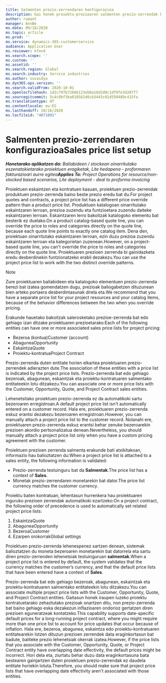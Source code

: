 ```yaml
---
title: Salmenten prezio-zerrendaren konfigurazioa
description: Gai honek proiektu-prezioaren salmenten prezio-zerrendak buruzko informazioa eskaintzen du.
author: rumant
manager: AnnBe
ms.date: 09/18/2020
ms.topic: article
ms.prod: ''
ms.service: dynamics-365-customerservice
audience: Application User
ms.reviewer: kfend
ms.search.scope: ''
ms.custom: ''
ms.assetid: ''
ms.search.region: Global
ms.search.industry: Service industries
ms.author: suvaidya
ms.dyn365.ops.version: ''
ms.search.validFrom: 2020-10-01
ms.openlocfilehash: 1d2c797b72666123eb0a18d2d0c1df9fe3d207f7
ms.sourcegitcommit: 5c4c9bf3ba018562d6cb3443c01d550489c415fa
ms.translationtype: HT
ms.contentlocale: eu-ES
ms.lasthandoff: 10/16/2020
ms.locfileid: "4071091"
---
```

# <a name="sales-price-list-setup"></a><span data-ttu-id="57e53-103">Salmenten prezio-zerrendaren konfigurazioa</span><span class="sxs-lookup"><span data-stu-id="57e53-103">Sales price list setup</span></span>

<span data-ttu-id="57e53-104">_**Honetarako aplikatzen da:** Baliabideen / stockean oinarritutako eszenatokietarako proiektuen eragiketak, Lite hedapena - proformaren fakturazioari aurre egitea_</span><span class="sxs-lookup"><span data-stu-id="57e53-104">_**Applies To:** Project Operations for resource/non-stocked based scenarios, Lite deployment - deal to proforma invoicing_</span></span>

<span data-ttu-id="57e53-105">Proiektuen eskaintzen eta kontratuen kasuan, proiektuen prezio-zerrendak produktuen prezio-zerrenda baino beste prezio eredu bat du.</span><span class="sxs-lookup"><span data-stu-id="57e53-105">For project quotes and contracts, a project price list has a different price override pattern than a product price list.</span></span> <span data-ttu-id="57e53-106">Produktuen katalogoan oinarritutako eskaintzaren lerroan, prezioa zuzendu eta funtzioetara zuzendu daiteke eskaintzaren lerroan. Eskaintzaren lerro bakoitzak katalogoko elementu bat besterik ez duelako.</span><span class="sxs-lookup"><span data-stu-id="57e53-106">On a product catalog–based quote line, you can override the price to roles and categories directly on the quote line, because each quote line points to exactly one catalog item.</span></span> <span data-ttu-id="57e53-107">Dena den, proiektuan oinarritutako eskaintzaren lerroan, ezin duzu prezioa zuzendu eskaintzaren lerroan eta kategorietan zuzenean.</span><span class="sxs-lookup"><span data-stu-id="57e53-107">However, on a project-based quote line, you can't override the price to roles and categories directly on the quote line.</span></span> <span data-ttu-id="57e53-108">Proiektuaren prezioen zerrenda bi gainidazketa eredu desberdinekin funtzionatzeko erabil dezakezu.</span><span class="sxs-lookup"><span data-stu-id="57e53-108">You can use the project price list to work with the two distinct override patterns.</span></span>

> [!NOTE]
> <span data-ttu-id="57e53-109">Zure proiektuaren baliabideen eta katalogoko elementuen prezio-zerrenda berezi bat izatea gomendatzen dugu, prezioak baliogabetzen dituzunean bien arteko portaera desberdintasunak direla eta.</span><span class="sxs-lookup"><span data-stu-id="57e53-109">We recommend that you have a separate price list for your project resources and your catalog items, because of the behavior differences between the two when you override pricing.</span></span>

<span data-ttu-id="57e53-110">Erakunde hauetako bakoitzak salerosketako prezioe-zerrenda bat edo gehiago izan ditzake proiektuaren prezioetarako:</span><span class="sxs-lookup"><span data-stu-id="57e53-110">Each of the following entities can have one or more associated sales price lists for project pricing:</span></span>

- <span data-ttu-id="57e53-111">Bezeroa (kontua)</span><span class="sxs-lookup"><span data-stu-id="57e53-111">Customer (account)</span></span> 
- <span data-ttu-id="57e53-112">Abagunea</span><span class="sxs-lookup"><span data-stu-id="57e53-112">Opportunity</span></span> 
- <span data-ttu-id="57e53-113">Eskaintza</span><span class="sxs-lookup"><span data-stu-id="57e53-113">Quote</span></span> 
- <span data-ttu-id="57e53-114">Proiektu-kontratua</span><span class="sxs-lookup"><span data-stu-id="57e53-114">Project Contract</span></span>

<span data-ttu-id="57e53-115">Prezio-zerrenda duten entitate horien elkartea proiektuaren prezio-zerrendek adierazten dute.</span><span class="sxs-lookup"><span data-stu-id="57e53-115">The association of these entities with a price list is indicated by the project price lists.</span></span> <span data-ttu-id="57e53-116">Prezio-zerrenda bat edo gehiago bezeroak, abagunean, eskaintzak eta proiektu-kontratuaren salmentako entitateekin lotu ditzakezu.</span><span class="sxs-lookup"><span data-stu-id="57e53-116">You can associate one or more price lists with the Customer, Opportunity, Quote, and Project Contract sales entities.</span></span>

<span data-ttu-id="57e53-117">Lehenetsitako proiektuen prezio-zerrenda ez da automatikoki sartu bezeroaren erregistroan.</span><span class="sxs-lookup"><span data-stu-id="57e53-117">A default project price list isn't automatically entered on a customer record.</span></span> <span data-ttu-id="57e53-118">Hala ere, proiektuaren prezio-zerrenda eskuz erantsi dezakezu bezeroaren erregistroan.</span><span class="sxs-lookup"><span data-stu-id="57e53-118">However, you can manually attach a project price list to the customer record.</span></span> <span data-ttu-id="57e53-119">Nolanahi ere, proiektuaren prezio-zerrenda eskuz erantsi behar zenuke bezeroarekin prezioen akordio pertsonalizatua denean.</span><span class="sxs-lookup"><span data-stu-id="57e53-119">Nevertheless, you should manually attach a project price list only when you have a custom pricing agreement with the customer.</span></span> 

<span data-ttu-id="57e53-120">Proiektuen prezioen zerrenda salmenta erakunde bati atxikitakoan, informazio hau balioztatzen du:</span><span class="sxs-lookup"><span data-stu-id="57e53-120">When a project price list is attached to a sales entity, the following information is validated:</span></span>

- <span data-ttu-id="57e53-121">Prezio-zerrenda testuinguru bat da **Salmentak**.</span><span class="sxs-lookup"><span data-stu-id="57e53-121">The price list has a context of **Sales**.</span></span> 
- <span data-ttu-id="57e53-122">Monetak prezio-zerrendaren monetarekin bat dator.</span><span class="sxs-lookup"><span data-stu-id="57e53-122">The price list currency matches the customer currency.</span></span> 

<span data-ttu-id="57e53-123">Proiektu baten kontratuan, lehentasun hurrenkera hau proiektuaren inguruko prezioen zerrendak automatikoki ezartzeko:</span><span class="sxs-lookup"><span data-stu-id="57e53-123">On a project contract, the following order of precedence is used to automatically set related project price lists:</span></span>

1. <span data-ttu-id="57e53-124">Eskaintza</span><span class="sxs-lookup"><span data-stu-id="57e53-124">Quote</span></span>
2. <span data-ttu-id="57e53-125">Abagunea</span><span class="sxs-lookup"><span data-stu-id="57e53-125">Opportunity</span></span>
3. <span data-ttu-id="57e53-126">Bezeroa</span><span class="sxs-lookup"><span data-stu-id="57e53-126">Customer</span></span> 
4. <span data-ttu-id="57e53-127">Ezarpen orokorrak</span><span class="sxs-lookup"><span data-stu-id="57e53-127">Global settings</span></span> 

<span data-ttu-id="57e53-128">Proiektuen prezio-zerrenda lehenespenez sartzen denean, sistemak balioztatzen du moneta bezeroaren monetarekin bat datorrela eta sartu diren prezio-zerrenden lehenetsiak testuinguruan **salmentak**.</span><span class="sxs-lookup"><span data-stu-id="57e53-128">When a project price list is entered by default, the system validates that the currency matches the customer’s currency, and that the default price lists that have been entered have a context of **Sales**.</span></span>

<span data-ttu-id="57e53-129">Prezio-zerrenda bat edo gehiago bezeroak, abagunean, eskaintzak eta proiektu-kontratuaren salmentako entitateekin lotu ditzakezu.</span><span class="sxs-lookup"><span data-stu-id="57e53-129">You can associate multiple project price lists with the Customer, Opportunity, Quote, and Project Contract entities.</span></span> <span data-ttu-id="57e53-130">Gaitasun honek iraupen luzeko proiektu kontratuetarako zehaztutako prezioak onartzen ditu, non prezio-zerrenda bat baino gehiago eska dezakezun inflazioaren ondorioz gertatzen diren prezioen eguneratzeak kontatzeko.</span><span class="sxs-lookup"><span data-stu-id="57e53-130">This capability supports date-specific default prices for a long-running project contract, where you might require more than one price list to account for price updates that occur because of inflation.</span></span> <span data-ttu-id="57e53-131">Hala ere, bezeroa, abagunea, eskaintza edo proiektu-kontratuaren entitatearekin lotzen dituzun prezioen zerrendek data eraginkortasun bat badute, baliteke prezio lehenetsiak okerrak izatea.</span><span class="sxs-lookup"><span data-stu-id="57e53-131">However, if the price lists that you associate with the Customer, Opportunity, Quote, or Project Contract entity have overlapping date effectivity, the default prices might be incorrect.</span></span> <span data-ttu-id="57e53-132">Hori dela eta, ziurtatu behar duzu data eraginkortasuna bata bestearen gainjartzen duten proiektuen prezio-zerrendak ez daudela entitate horiekin lotuta.</span><span class="sxs-lookup"><span data-stu-id="57e53-132">Therefore, you should make sure that project price lists that have overlapping date effectivity aren't associated with those entities.</span></span>
